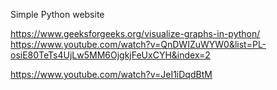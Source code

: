 Simple Python website

https://www.geeksforgeeks.org/visualize-graphs-in-python/
https://www.youtube.com/watch?v=QnDWIZuWYW0&list=PL-osiE80TeTs4UjLw5MM6OjgkjFeUxCYH&index=2

https://www.youtube.com/watch?v=JeI1iDqdBtM